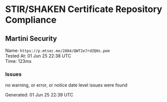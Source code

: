 # STIR/SHAKEN Certificate Repository Compliance

## Martini Security

Name: `https://p.mtsec.me/2884/QWT2e7rdZQ0s.pem`\
Tested At: 01 Jun 25 22:38 UTC\
Time: 123ms

### Issues

no warning, or error, or notice date level issues were found

Generated: 01 Jun 25 22:39 UTC